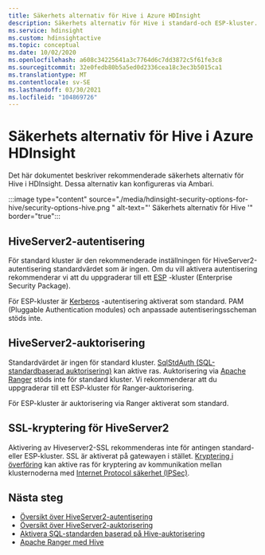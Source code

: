 ```yaml
---
title: Säkerhets alternativ för Hive i Azure HDInsight
description: Säkerhets alternativ för Hive i standard-och ESP-kluster.
ms.service: hdinsight
ms.custom: hdinsightactive
ms.topic: conceptual
ms.date: 10/02/2020
ms.openlocfilehash: a608c34225641a3c7764d6c7dd3872c5f61fe3c8
ms.sourcegitcommit: 32e0fedb80b5a5ed0d2336cea18c3ec3b5015ca1
ms.translationtype: MT
ms.contentlocale: sv-SE
ms.lasthandoff: 03/30/2021
ms.locfileid: "104869726"
---
```

# <a name="security-options-for-hive-in-azure-hdinsight"></a>Säkerhets alternativ för Hive i Azure HDInsight

Det här dokumentet beskriver rekommenderade säkerhets alternativ för Hive i HDInsight. Dessa alternativ kan konfigureras via Ambari.

:::image type="content" source="./media/hdinsight-security-options-for-hive/security-options-hive.png " alt-text="' Säkerhets alternativ för Hive '" border="true":::

## <a name="hiveserver2-authentication"></a>HiveServer2-autentisering

För standard kluster är den rekommenderade inställningen för HiveServer2-autentisering standardvärdet som är ingen. Om du vill aktivera autentisering rekommenderar vi att du uppgraderar till ett [ESP](../domain-joined/hdinsight-security-overview.md) -kluster (Enterprise Security Package). 

För ESP-kluster är [Kerberos](https://web.mit.edu/Kerberos/) -autentisering aktiverat som standard. PAM (Pluggable Authentication modules) och anpassade autentiseringsscheman stöds inte.

## <a name="hiveserver2-authorization"></a>HiveServer2-auktorisering

Standardvärdet är ingen för standard kluster. [SqlStdAuth (SQL-standardbaserad auktorisering)](https://cwiki.apache.org/confluence/display/Hive/SQL+Standard+based+hive+authorization) kan aktive ras. Auktorisering via [Apache Ranger](https://ranger.apache.org/) stöds inte för standard kluster. Vi rekommenderar att du uppgraderar till ett ESP-kluster för Ranger-auktorisering. 

För ESP-kluster är auktorisering via Ranger aktiverat som standard. 


## <a name="ssl-encryption-for-hiveserver2"></a>SSL-kryptering för HiveServer2

Aktivering av Hiveserver2-SSL rekommenderas inte för antingen standard-eller ESP-kluster. SSL är aktiverat på gatewayen i stället. [Kryptering i överföring](../domain-joined/encryption-in-transit.md) kan aktive ras för kryptering av kommunikation mellan klusternoderna med [Internet Protocol säkerhet (IPSec)](https://en.wikipedia.org/wiki/IPsec).


## <a name="next-steps"></a>Nästa steg
* [Översikt över HiveServer2-autentisering](https://cwiki.apache.org/confluence/display/Hive/Setting+up+HiveServer2#SettingUpHiveServer2-Authentication/SecurityConfiguration)
* [Översikt över HiveServer2-auktorisering](https://cwiki.apache.org/confluence/display/Hive/LanguageManual+Authorization)
* [Aktivera SQL-standarden baserad på Hive-auktorisering](https://community.cloudera.com/t5/Community-Articles/Getting-started-with-SQLStdAuth/ta-p/244263)
* [Apache Ranger med Hive](../domain-joined/apache-domain-joined-run-hive.md)
